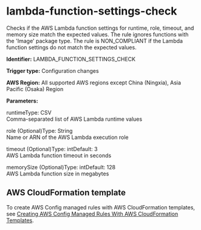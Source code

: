 # lambda\-function\-settings\-check<a name="lambda-function-settings-check"></a>

Checks if the AWS Lambda function settings for runtime, role, timeout, and memory size match the expected values\. The rule ignores functions with the 'Image' package type\. The rule is NON\_COMPLIANT if the Lambda function settings do not match the expected values\.

**Identifier:** LAMBDA\_FUNCTION\_SETTINGS\_CHECK

**Trigger type:** Configuration changes

**AWS Region:** All supported AWS regions except China \(Ningxia\), Asia Pacific \(Osaka\) Region

**Parameters:**

runtimeType: CSV  
Comma\-separated list of AWS Lambda runtime values

role \(Optional\)Type: String  
Name or ARN of the AWS Lambda execution role

timeout \(Optional\)Type: intDefault: 3  
AWS Lambda function timeout in seconds

memorySize \(Optional\)Type: intDefault: 128  
AWS Lambda function size in megabytes

## AWS CloudFormation template<a name="w79aac11c32c17b7d367c15"></a>

To create AWS Config managed rules with AWS CloudFormation templates, see [Creating AWS Config Managed Rules With AWS CloudFormation Templates](aws-config-managed-rules-cloudformation-templates.md)\.